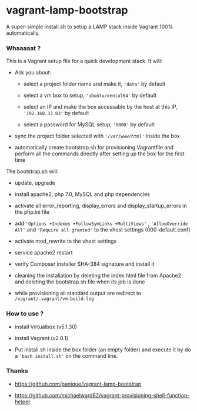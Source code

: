 # vagrant-lamp-bootstrap

A super-simple install.sh to setup a LAMP stack inside Vagrant 100% automatically.

### Whaaaaat ?

This is a Vagrant setup file for a quick development stack. It will:

* Ask you about:

  * select a project folder name and make it, `'data'` by default

  * select a vm box to setup, `'ubuntu/xenial64'` by default

  * select an IP and make the box accessable by the host at this IP, `'192.168.33.83'` by default

  * select a password for MySQL setup, `'0000'` by default

* sync the project folder selected with `'/var/www/html'` inside the box

* automatically create bootstrap.sh for provisioning Vagrantfile and perform all the commands directly after setting up the box for the first time

The bootstrap.sh will:

* update, upgrade

* install apache2, php 7.0, MySQL and php dependencies

* activate all error_reporting, display_errors and display_startup_errors in the php.ini file

* add `'Options +Indexes +FollowSymLinks +MultiViews'` , `'AllowOverride All'` and `'Require all granted'` to the vhost settings (000-default.conf)

* activate mod_rewrite to the vhost settings

* service apache2 restart

* verify Composer installer SHA-384 signature and install it

* cleaning the installation by deleting the index.html file from Apache2 and deleting the bootstrap.sh file when its job is done

* while provisioning all standard output are redirect to `/vagrant/.vagrant/vm-build.log`

### How to use ?

* install Virtualbox (v5.1.30)

* install Vagrant (v2.0.1)

* Put install.sh inside the box folder (an empty folder) and execute it by do a `'bash install.sh'` on the command line.

### Thanks 

* https://github.com/panique/vagrant-lamp-bootstrap

* https://github.com/michaelward82/vagrant-provisioning-shell-function-helper

